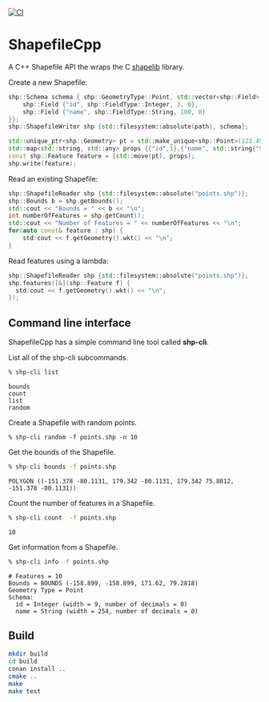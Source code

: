 [![CI](https://github.com/jericks/ShapefileCpp/actions/workflows/ci.yml/badge.svg)](https://github.com/jericks/ShapefileCpp/actions/workflows/ci.yml)

ShapefileCpp
============

A C++ Shapefile API the wraps the C [shapelib](http://shapelib.maptools.org/) library.

Create a new Shapefile:

```cpp
shp::Schema schema { shp::GeometryType::Point, std::vector<shp::Field> {
    shp::Field {"id", shp::FieldType::Integer, 3, 0}, 
    shp::Field {"name", shp::FieldType::String, 100, 0}
}};
shp::ShapefileWriter shp {std::filesystem::absolute(path), schema};

std::unique_ptr<shp::Geometry> pt = std::make_unique<shp::Point>(123.45, -47.65);
std::map<std::string, std::any> props {{"id",1},{"name", std::string{"Seattle"}}};
const shp::Feature feature = {std::move(pt), props};
shp.write(feature);
```

Read an existing Shapefile:

```cpp
shp::ShapefileReader shp {std::filesystem::absolute("points.shp")};
shp::Bounds b = shp.getBounds();
std::cout << "Bounds = " << b << "\n";
int numberOfFeatures = shp.getCount();
std::cout << "Number of Features = " << numberOfFeatures << "\n";
for(auto const& feature : shp) {
    std:cout << f.getGeometry().wkt() << "\n";
}
```

Read features using a lambda:

```cpp
shp::ShapefileReader shp {std::filesystem::absolute("points.shp")};
shp.features([&](shp::Feature f) {
  std:cout << f.getGeometry().wkt() << "\n";
});
```

Command line interface
----------------------

ShapefileCpp has a simple command line tool called **shp-cli**.

List all of the shp-cli subcommands.

```bash
% shp-cli list
```

```
bounds
count
list
random
```

Create a Shapefile with random points.

```
% shp-cli random -f points.shp -n 10
```

Get the bounds of the Shapefile.

```bash
% shp-cli bounds -f points.shp
```

```
POLYGON ((-151.378 -80.1131, 179.342 -80.1131, 179.342 75.8812, -151.378 -80.1131))
```

Count the number of features in a Shapefile.

```bash
% shp-cli count  -f points.shp
```

```
10
```

Get information from a Shapefile.

```bash
% shp-cli info -f points.shp
```

```
# Features = 10
Bounds = BOUNDS (-158.899, -158.899, 171.62, 79.2818)
Geometry Type = Point
Schema:
  id = Integer (width = 9, number of decimals = 0)
  name = String (width = 254, number of decimals = 0)
```

Build
-----

```bash
mkdir build
cd build
conan install ..
cmake ..
make
make test
```

